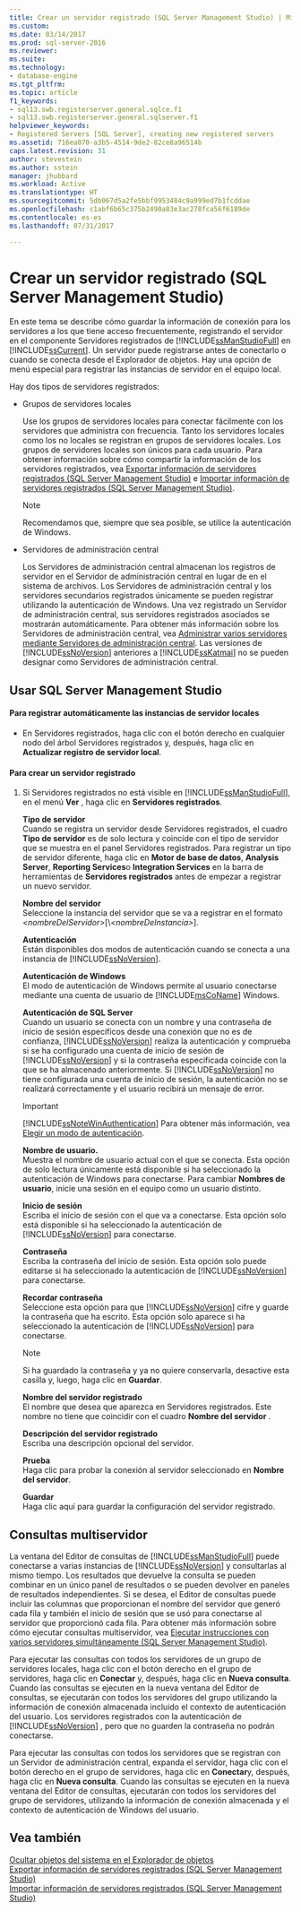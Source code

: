 ```yaml
---
title: Crear un servidor registrado (SQL Server Management Studio) | Microsoft Docs
ms.custom: 
ms.date: 03/14/2017
ms.prod: sql-server-2016
ms.reviewer: 
ms.suite: 
ms.technology:
- database-engine
ms.tgt_pltfrm: 
ms.topic: article
f1_keywords:
- sql13.swb.registerserver.general.sqlce.f1
- sql13.swb.registerserver.general.sqlserver.f1
helpviewer_keywords:
- Registered Servers [SQL Server], creating new registered servers
ms.assetid: 716ea070-a3b5-4514-9de2-82ce8a96514b
caps.latest.revision: 31
author: stevestein
ms.author: sstein
manager: jhubbard
ms.workload: Active
ms.translationtype: HT
ms.sourcegitcommit: 5db067d5a2fe5bbf9953484c9a999ed7b1fcddae
ms.openlocfilehash: c1abf6b65c375b2490a83e3ac278fca56f6189de
ms.contentlocale: es-es
ms.lasthandoff: 07/31/2017

---
```

# <a name="create-a-new-registered-server-sql-server-management-studio"></a>Crear un servidor registrado (SQL Server Management Studio)
  En este tema se describe cómo guardar la información de conexión para los servidores a los que tiene acceso frecuentemente, registrando el servidor en el componente Servidores registrados de [!INCLUDE[ssManStudioFull](../../includes/ssmanstudiofull-md.md)] en [!INCLUDE[ssCurrent](../../includes/sscurrent-md.md)]. Un servidor puede registrarse antes de conectarlo o cuando se conecta desde el Explorador de objetos. Hay una opción de menú especial para registrar las instancias de servidor en el equipo local.  
  
 Hay dos tipos de servidores registrados:  
  
-   Grupos de servidores locales  
  
     Use los grupos de servidores locales para conectar fácilmente con los servidores que administra con frecuencia. Tanto los servidores locales como los no locales se registran en grupos de servidores locales. Los grupos de servidores locales son únicos para cada usuario. Para obtener información sobre cómo compartir la información de los servidores registrados, vea [Exportar información de servidores registrados &#40;SQL Server Management Studio&#41;](../../tools/sql-server-management-studio/export-registered-server-information-sql-server-management-studio.md) e [Importar información de servidores registrados &#40;SQL Server Management Studio&#41;](../../tools/sql-server-management-studio/import-registered-server-information-sql-server-management-studio.md).  
  
    > [!NOTE]  
    >  Recomendamos que, siempre que sea posible, se utilice la autenticación de Windows.  
  
-   Servidores de administración central  
  
     Los Servidores de administración central almacenan los registros de servidor en el Servidor de administración central en lugar de en el sistema de archivos. Los Servidores de administración central y los servidores secundarios registrados únicamente se pueden registrar utilizando la autenticación de Windows. Una vez registrado un Servidor de administración central, sus servidores registrados asociados se mostrarán automáticamente. Para obtener más información sobre los Servidores de administración central, vea [Administrar varios servidores mediante Servidores de administración central](../../relational-databases/administer-multiple-servers-using-central-management-servers.md). Las versiones de [!INCLUDE[ssNoVersion](../../includes/ssnoversion-md.md)] anteriores a [!INCLUDE[ssKatmai](../../includes/sskatmai-md.md)] no se pueden designar como Servidores de administración central.  
  
##  <a name="SSMSProcedure"></a> Usar SQL Server Management Studio  
  
#### <a name="to-automatically-register-the-local-server-instances"></a>Para registrar automáticamente las instancias de servidor locales  
  
-   En Servidores registrados, haga clic con el botón derecho en cualquier nodo del árbol Servidores registrados y, después, haga clic en **Actualizar registro de servidor local**.  
  
#### <a name="to-create-a-new-registered-server"></a>Para crear un servidor registrado  
  
1.  Si Servidores registrados no está visible en [!INCLUDE[ssManStudioFull](../../includes/ssmanstudiofull-md.md)], en el menú **Ver** , haga clic en **Servidores registrados**.  
  
     **Tipo de servidor**  
     Cuando se registra un servidor desde Servidores registrados, el cuadro **Tipo de servidor** es de solo lectura y coincide con el tipo de servidor que se muestra en el panel Servidores registrados. Para registrar un tipo de servidor diferente, haga clic en **Motor de base de datos**, **Analysis Server**, **Reporting Services**o **Integration Services** en la barra de herramientas de **Servidores registrados** antes de empezar a registrar un nuevo servidor.  
  
     **Nombre del servidor**  
     Seleccione la instancia del servidor que se va a registrar en el formato *\<nombreDelServidor>*[\\*\<nombreDeInstancia>*].  
  
     **Autenticación**  
     Están disponibles dos modos de autenticación cuando se conecta a una instancia de [!INCLUDE[ssNoVersion](../../includes/ssnoversion-md.md)].  
  
     **Autenticación de Windows**  
     El modo de autenticación de Windows permite al usuario conectarse mediante una cuenta de usuario de [!INCLUDE[msCoName](../../includes/msconame-md.md)] Windows.  
  
     **Autenticación de SQL Server**  
     Cuando un usuario se conecta con un nombre y una contraseña de inicio de sesión específicos desde una conexión que no es de confianza, [!INCLUDE[ssNoVersion](../../includes/ssnoversion-md.md)] realiza la autenticación y comprueba si se ha configurado una cuenta de inicio de sesión de [!INCLUDE[ssNoVersion](../../includes/ssnoversion-md.md)] y si la contraseña especificada coincide con la que se ha almacenado anteriormente. Si [!INCLUDE[ssNoVersion](../../includes/ssnoversion-md.md)] no tiene configurada una cuenta de inicio de sesión, la autenticación no se realizará correctamente y el usuario recibirá un mensaje de error.  
  
    > [!IMPORTANT]  
    >  [!INCLUDE[ssNoteWinAuthentication](../../includes/ssnotewinauthentication-md.md)] Para obtener más información, vea [Elegir un modo de autenticación](../../relational-databases/security/choose-an-authentication-mode.md).  
  
     **Nombre de usuario.**  
     Muestra el nombre de usuario actual con el que se conecta. Esta opción de solo lectura únicamente está disponible si ha seleccionado la autenticación de Windows para conectarse. Para cambiar **Nombres de usuario**, inicie una sesión en el equipo como un usuario distinto.  
  
     **Inicio de sesión**  
     Escriba el inicio de sesión con el que va a conectarse. Esta opción solo está disponible si ha seleccionado la autenticación de [!INCLUDE[ssNoVersion](../../includes/ssnoversion-md.md)] para conectarse.  
  
     **Contraseña**  
     Escriba la contraseña del inicio de sesión. Esta opción solo puede editarse si ha seleccionado la autenticación de [!INCLUDE[ssNoVersion](../../includes/ssnoversion-md.md)] para conectarse.  
  
     **Recordar contraseña**  
     Seleccione esta opción para que [!INCLUDE[ssNoVersion](../../includes/ssnoversion-md.md)] cifre y guarde la contraseña que ha escrito. Esta opción solo aparece si ha seleccionado la autenticación de [!INCLUDE[ssNoVersion](../../includes/ssnoversion-md.md)] para conectarse.  
  
    > [!NOTE]  
    >  Si ha guardado la contraseña y ya no quiere conservarla, desactive esta casilla y, luego, haga clic en **Guardar**.  
  
     **Nombre del servidor registrado**  
     El nombre que desea que aparezca en Servidores registrados. Este nombre no tiene que coincidir con el cuadro **Nombre del servidor** .  
  
     **Descripción del servidor registrado**  
     Escriba una descripción opcional del servidor.  
  
     **Prueba**  
     Haga clic para probar la conexión al servidor seleccionado en **Nombre del servidor**.  
  
     **Guardar**  
     Haga clic aquí para guardar la configuración del servidor registrado.  
  
## <a name="multiserver-queries"></a>Consultas multiservidor  
 La ventana del Editor de consultas de [!INCLUDE[ssManStudioFull](../../includes/ssmanstudiofull-md.md)] puede conectarse a varias instancias de [!INCLUDE[ssNoVersion](../../includes/ssnoversion-md.md)] y consultarlas al mismo tiempo. Los resultados que devuelve la consulta se pueden combinar en un único panel de resultados o se pueden devolver en paneles de resultados independientes. Si se desea, el Editor de consultas puede incluir las columnas que proporcionan el nombre del servidor que generó cada fila y también el inicio de sesión que se usó para conectarse al servidor que proporcionó cada fila. Para obtener más información sobre cómo ejecutar consultas multiservidor, vea [Ejecutar instrucciones con varios servidores simultáneamente &#40;SQL Server Management Studio&#41;](../../tools/sql-server-management-studio/execute-statements-against-multiple-servers-simultaneously.md).  
  
 Para ejecutar las consultas con todos los servidores de un grupo de servidores locales, haga clic con el botón derecho en el grupo de servidores, haga clic en **Conectar** y, después, haga clic en **Nueva consulta**. Cuando las consultas se ejecuten en la nueva ventana del Editor de consultas, se ejecutarán con todos los servidores del grupo utilizando la información de conexión almacenada incluido el contexto de autenticación del usuario. Los servidores registrados con la autenticación de [!INCLUDE[ssNoVersion](../../includes/ssnoversion-md.md)] , pero que no guarden la contraseña no podrán conectarse.  
  
 Para ejecutar las consultas con todos los servidores que se registran con un Servidor de administración central, expanda el servidor, haga clic con el botón derecho en el grupo de servidores, haga clic en **Conectar**y, después, haga clic en **Nueva consulta**. Cuando las consultas se ejecuten en la nueva ventana del Editor de consultas, ejecutarán con todos los servidores del grupo de servidores, utilizando la información de conexión almacenada y el contexto de autenticación de Windows del usuario.  
  
## <a name="see-also"></a>Vea también  
 [Ocultar objetos del sistema en el Explorador de objetos](http://msdn.microsoft.com/library/c01d8804-838c-4f75-b78c-80e41e4fffdc)   
 [Exportar información de servidores registrados &#40;SQL Server Management Studio&#41;](../../tools/sql-server-management-studio/export-registered-server-information-sql-server-management-studio.md)   
 [Importar información de servidores registrados &#40;SQL Server Management Studio&#41;](../../tools/sql-server-management-studio/import-registered-server-information-sql-server-management-studio.md)  
  
  

